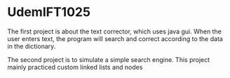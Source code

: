 # UdemIFT1025
The first project is about the text corrector, which uses java gui. 
When the user enters text, the program will search and correct according to the data in the dictionary.

The second project is to simulate a simple search engine. This project mainly practiced custom linked lists and nodes

